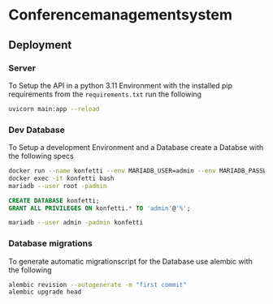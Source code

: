 # Conferencemanagementsystem

## Deployment

### Server

To Setup the API in a python 3.11 Environment with the installed pip requirements from the `requirements.txt` run the following

```sh
uvicorn main:app --reload
```

### Dev Database

To Setup a development Environment and a Database create a Databse with the following specs

```sh
docker run --name konfetti --env MARIADB_USER=admin --env MARIADB_PASSWORD=admin --env MARIADB_ROOT_PASSWORD=admin -p 3306:3306  mariadb:latest
docker exec -it konfetti bash
mariadb --user root -padmin
```

```sql
CREATE DATABASE konfetti;
GRANT ALL PRIVILEGES ON konfetti.* TO 'admin'@'%';
```

```sh
mariadb --user admin -padmin konfetti
```

### Database migrations

To generate automatic migrationscript for the Database use alembic with the following

```sh
alembic revision --autogenerate -m "first commit"
alembic upgrade head
```
